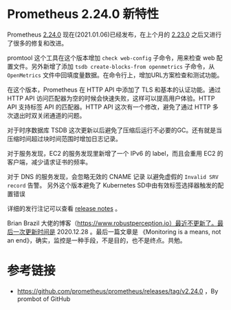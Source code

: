 # Prometheus 2.24.0 新特性

Prometheus [2.24.0](https://github.com/prometheus/prometheus/releases/tag/v2.24.0) 现在(2021.01.06)已经发布，在上个月的 [2.23.0](http://erdong.site/Prometheus/New-Features/New-Features-in-Prometheus-2-23-0.html) 之后又进行了很多的修复和改进。




promtool 这个工具在这个版本增加 `check web-config` 子命令，用来检查 web 配置文件。另外新增了添加 `tsdb create-blocks-from openmetrics` 子命令，从 `OpenMetrics` 文件中回填度量数据。在命令行上，增加URL方案检查和测试功能。



在这个版本，Prometheus 在 HTTP API 中添加了 TLS 和基本的认证功能。通过 HTTP API 访问匹配器为空的时候会快速失败，这样可以提高用户体验。HTTP API 支持标签 API 的匹配器。HTTP API 这次有一个修改，避免了通过 HTTP 多次退出时双关闭通道的问题。


对于时序数据库 TSDB 这次更新以后避免了压缩后运行不必要的GC。还有就是当压缩时间超过块时间范围时增加日志记录。

对于服务发现，EC2 的服务发现里新增了一个 IPv6 的 label，而且会重用 EC2 的客户端，减少请求证书的频率。

对于 DNS  的服务发现，会忽略无效的 CNAME 记录 以避免虚假的 `Invalid SRV record` 告警。
另外这个版本避免了 Kubernetes SD中由有效标签选择器触发的配置错误


详细的发行注记可以查看 [release notes](https://github.com/prometheus/prometheus/releases/tag/v2.24.0) 。



Brian Brazil 大佬的博客（https://www.robustperception.io）最近不更新了。最后一次更新时间是 2020.12.28 。最后一篇文章是 《Monitoring is a means, not an end》，确实，监控是一种手段，不是目的，也不是终点。共勉。

# 参考链接

* https://github.com/prometheus/prometheus/releases/tag/v2.24.0 ，By prombot of GitHub